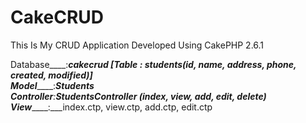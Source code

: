 # CakeCRUD
This Is My CRUD Application Developed Using CakePHP 2.6.1

Database____:___cakecrud [Table : students(id, name, address, phone, created, modified)] <br />
Model_______:___Students<br />
Controller__:___StudentsController (index, view, add, edit, delete)<br />
View________:___index.ctp, view.ctp, add.ctp, edit.ctp<br />